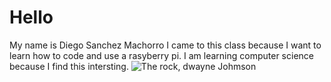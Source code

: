 # Hello
My name is Diego Sanchez Machorro 
I came to this class because I want to learn how to code and use a rasyberry pi.
I am learning computer science because I find this intersting. ![ The rock, dwayne Johmson](https://memes.co.in/memes/update/uploads/2021/12/InShot_20211209_222013681.jpg)


